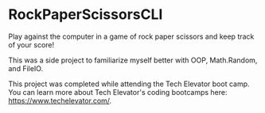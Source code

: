 # RockPaperScissorsCLI

Play against the computer in a game of rock paper scissors and keep track of your score!  

This was a side project to familiarize myself better with OOP, Math.Random, and FileIO. 

This project was completed while attending the Tech Elevator boot camp. You can learn more about Tech Elevator's coding bootcamps here: https://www.techelevator.com/.
